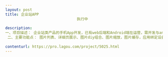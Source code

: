 ```yaml
---                
layout: post       
title: 企业站APP
                                执行中
           
description: 
一、项目描述： 企业站类产品的手机App开发，已有web后端和Android端在运营，需开发与android端一样功能的ios端app，接口齐全。
 二、主要功能点： 图片列表、详细页展示、图片diy组合、图片缩放，图片缓存，应用绑定设备，
     
contenturl: https://pro.lagou.com/project/5025.html      
---                 
```

